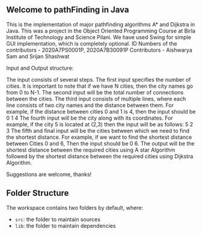 ## Welcome to pathFinding in Java

This is the implementation of major pathfinding algorithms A* and Dijkstra in Java. This was a project in the Object Oriented Programming Course at Birla Institute of Technology and Science Pilani. We have used Swing for simple GUI implementation, which is completely optional.
ID Numbers of the contributors - 2020A7PS0001P, 2020A7B30091P
Contributors - Aishwarya Sam and Srijan Shashwat

Input and Output structure:

The input consists of several steps.
The first input specifies the number of cities. It is important to note that if we have N cities, then the city names go from 0 to N-1.
The second input will be the total number of connections between the cities.
The third input consists of multiple lines, where each line consists of two city names and the distance between them.
For example, if the distance between cities 0 and 1 is 4, then the input should be 0 1 4
The fourth input will be the city along with its coordinates.
For example, if the city 5 is located at (2,3) then the input will be as follows: 5 2 3
The fifth and final input will be the cities between which we need to find the shortest distance.
For example, if we want to find the shortest distance between Cities 0 and 6,
Then the input should be 0 6.
The output will be the shortest distance between the required cities using A star Algorithm followed by the shortest distance between the required cities using Dijkstra Algorithm.

Suggestions are welcome, thanks!

## Folder Structure

The workspace contains two folders by default, where:

- `src`: the folder to maintain sources
- `lib`: the folder to maintain dependencies

